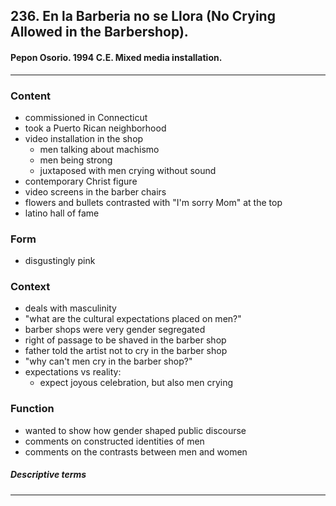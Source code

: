<!-- order:2 -->
## 236. En la Barberia no se Llora (No Crying Allowed in the Barbershop). 

#### Pepon Osorio. 1994 C.E. Mixed media installation.

---

### Content
- commissioned in Connecticut
- took a Puerto Rican neighborhood
- video installation in the shop
  - men talking about machismo
  - men being strong
  - juxtaposed with men crying without sound
- contemporary Christ figure
- video screens in the barber chairs
- flowers and bullets contrasted with "I'm sorry Mom" at the top
- latino hall of fame

### Form
- disgustingly pink

### Context
- deals with masculinity
- "what are the cultural expectations placed on men?"
- barber shops were very gender segregated
- right of passage to be shaved in the barber shop
- father told the artist not to cry in the barber shop
- "why can't men cry in the barber shop?"
- expectations vs reality:
  - expect joyous celebration, but also men crying

### Function
- wanted to show how gender shaped public discourse
- comments on constructed identities of men
- comments on the contrasts between men and women

##### Descriptive terms

---
